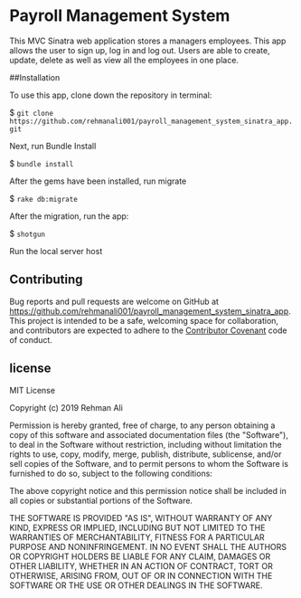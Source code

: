 # Payroll Management System

This MVC Sinatra web application stores a managers employees. This app allows the user to sign up, log in and log out. Users are able to create, update, delete as well as view all the employees in one place.

##Installation

To use this app, clone down the repository in terminal:

$ `git clone https://github.com/rehmanali001/payroll_management_system_sinatra_app.git`

Next, run Bundle Install

$ `bundle install`

After the gems have been installed, run migrate

$ `rake db:migrate`

After the migration, run the app:

$ `shotgun`

Run the local server host

## Contributing

Bug reports and pull requests are welcome on GitHub at https://github.com/rehmanali001/payroll_management_system_sinatra_app. This project is intended to be a safe, welcoming space for collaboration, and contributors are expected to adhere to the [Contributor Covenant](http://contributor-covenant.org) code of conduct.

## license

MIT License

Copyright (c) 2019 Rehman Ali

Permission is hereby granted, free of charge, to any person obtaining a copy
of this software and associated documentation files (the "Software"), to deal
in the Software without restriction, including without limitation the rights
to use, copy, modify, merge, publish, distribute, sublicense, and/or sell
copies of the Software, and to permit persons to whom the Software is
furnished to do so, subject to the following conditions:

The above copyright notice and this permission notice shall be included in all
copies or substantial portions of the Software.

THE SOFTWARE IS PROVIDED "AS IS", WITHOUT WARRANTY OF ANY KIND, EXPRESS OR
IMPLIED, INCLUDING BUT NOT LIMITED TO THE WARRANTIES OF MERCHANTABILITY,
FITNESS FOR A PARTICULAR PURPOSE AND NONINFRINGEMENT. IN NO EVENT SHALL THE
AUTHORS OR COPYRIGHT HOLDERS BE LIABLE FOR ANY CLAIM, DAMAGES OR OTHER
LIABILITY, WHETHER IN AN ACTION OF CONTRACT, TORT OR OTHERWISE, ARISING FROM,
OUT OF OR IN CONNECTION WITH THE SOFTWARE OR THE USE OR OTHER DEALINGS IN THE
SOFTWARE.
